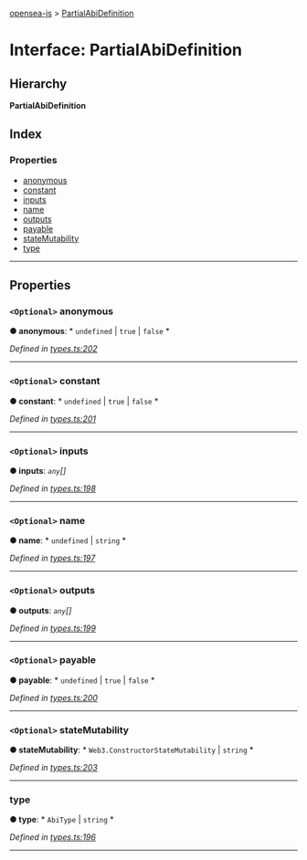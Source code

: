 [opensea-js](../README.md) > [PartialAbiDefinition](../interfaces/partialabidefinition.md)

# Interface: PartialAbiDefinition

## Hierarchy

**PartialAbiDefinition**

## Index

### Properties

* [anonymous](partialabidefinition.md#anonymous)
* [constant](partialabidefinition.md#constant)
* [inputs](partialabidefinition.md#inputs)
* [name](partialabidefinition.md#name)
* [outputs](partialabidefinition.md#outputs)
* [payable](partialabidefinition.md#payable)
* [stateMutability](partialabidefinition.md#statemutability)
* [type](partialabidefinition.md#type)

---

## Properties

<a id="anonymous"></a>

### `<Optional>` anonymous

**● anonymous**: * `undefined` &#124; `true` &#124; `false`
*

*Defined in [types.ts:202](https://github.com/ProjectOpenSea/opensea-js/blob/543a727/src/types.ts#L202)*

___
<a id="constant"></a>

### `<Optional>` constant

**● constant**: * `undefined` &#124; `true` &#124; `false`
*

*Defined in [types.ts:201](https://github.com/ProjectOpenSea/opensea-js/blob/543a727/src/types.ts#L201)*

___
<a id="inputs"></a>

### `<Optional>` inputs

**● inputs**: *`any`[]*

*Defined in [types.ts:198](https://github.com/ProjectOpenSea/opensea-js/blob/543a727/src/types.ts#L198)*

___
<a id="name"></a>

### `<Optional>` name

**● name**: * `undefined` &#124; `string`
*

*Defined in [types.ts:197](https://github.com/ProjectOpenSea/opensea-js/blob/543a727/src/types.ts#L197)*

___
<a id="outputs"></a>

### `<Optional>` outputs

**● outputs**: *`any`[]*

*Defined in [types.ts:199](https://github.com/ProjectOpenSea/opensea-js/blob/543a727/src/types.ts#L199)*

___
<a id="payable"></a>

### `<Optional>` payable

**● payable**: * `undefined` &#124; `true` &#124; `false`
*

*Defined in [types.ts:200](https://github.com/ProjectOpenSea/opensea-js/blob/543a727/src/types.ts#L200)*

___
<a id="statemutability"></a>

### `<Optional>` stateMutability

**● stateMutability**: * `Web3.ConstructorStateMutability` &#124; `string`
*

*Defined in [types.ts:203](https://github.com/ProjectOpenSea/opensea-js/blob/543a727/src/types.ts#L203)*

___
<a id="type"></a>

###  type

**● type**: * `AbiType` &#124; `string`
*

*Defined in [types.ts:196](https://github.com/ProjectOpenSea/opensea-js/blob/543a727/src/types.ts#L196)*

___

